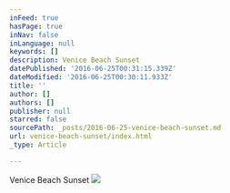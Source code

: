 ```yaml
---
inFeed: true
hasPage: true
inNav: false
inLanguage: null
keywords: []
description: Venice Beach Sunset
datePublished: '2016-06-25T00:31:15.339Z'
dateModified: '2016-06-25T00:30:11.933Z'
title: ''
author: []
authors: []
publisher: null
starred: false
sourcePath: _posts/2016-06-25-venice-beach-sunset.md
url: venice-beach-sunset/index.html
_type: Article

---
```

Venice Beach Sunset
![](https://the-grid-user-content.s3-us-west-2.amazonaws.com/89a1c57a-52ee-4816-b18a-61f966eeacbf.jpg)